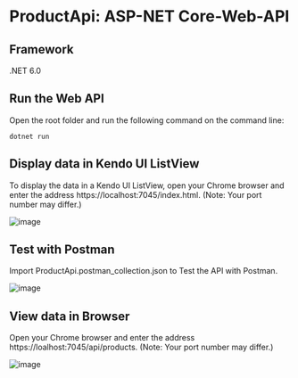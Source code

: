 # ProductApi: ASP-NET Core-Web-API

## Framework 
.NET 6.0

## Run the Web API
Open the root folder and run the following command on the command line:
```
dotnet run
```

## Display data in Kendo UI ListView
To display the data in a Kendo UI ListView, open your Chrome browser and enter the address https://localhost:7045/index.html. (Note: Your port number may differ.)

![image](https://user-images.githubusercontent.com/10462545/159179219-99cac173-3125-4a75-afd2-f7079de8581d.png)

## Test with Postman
Import ProductApi.postman_collection.json to Test the API with Postman.

![image](https://user-images.githubusercontent.com/10462545/159179077-82552429-208b-4bcf-9dd3-9047e6a9f522.png)

## View data in Browser
Open your Chrome browser and enter the address https://loalhost:7045/api/products. (Note: Your port number may differ.)

![image](https://user-images.githubusercontent.com/10462545/159179115-635d4f02-0e72-419e-b663-9ddfdd9cfa3f.png)

